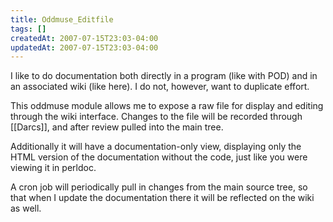 ```yaml
---
title: Oddmuse_Editfile
tags: []
createdAt: 2007-07-15T23:03-04:00
updatedAt: 2007-07-15T23:03-04:00
---
```


I like to do documentation both directly in a program (like with POD) and in an associated wiki (like here). I do not, however, want to duplicate effort.

This oddmuse module allows me to expose a raw file for display and editing through the wiki interface. Changes to the file will be recorded through [[Darcs]], and after review pulled into the main tree.

Additionally it will have a documentation-only view, displaying only the HTML version of the documentation without the code, just like you were viewing it in perldoc.

A cron job will periodically pull in changes from the main source tree, so that when I update the documentation there it will be reflected on the wiki as well.


